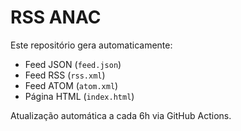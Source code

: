 # RSS ANAC

Este repositório gera automaticamente:

- Feed JSON (`feed.json`)
- Feed RSS (`rss.xml`)
- Feed ATOM (`atom.xml`)
- Página HTML (`index.html`)

Atualização automática a cada 6h via GitHub Actions.
